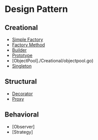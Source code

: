 
# Design Pattern

## Creational

- [Simple Factory](./Creational/simplefactory.go)
- [Factory Method](./Creational/factorymethod.go)
- [Builder](./Creational/builder.go)
- [Prototype](./Creational/prototype.go)
- [ObjectPool]./Creational/objectpool.go)
- [Singleton](./Creational/singleton.go)

## Structural

- [Decorator](./Structural/decorator.go)
- [Proxy](./Structural/proxy.go)

## Behavioral

- [Observer]
- [Strategy]
